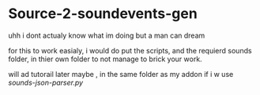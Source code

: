 # Source-2-soundevents-gen
uhh i dont actualy know what im doing but a man can dream


for this to work easialy, i would do put the scripts, and the requierd sounds folder, in thier own folder to not manage to brick your work. 

will ad tutorail later maybe
, in the same folder as my addon if i w
use *sounds-json-parser.py* 
